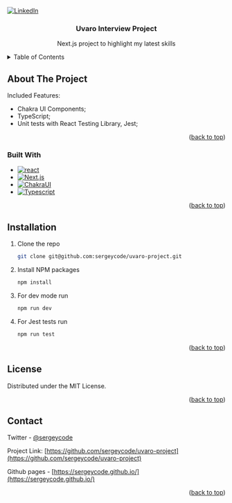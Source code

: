 <a name="readme-top"></a>

[![LinkedIn][linkedin-shield]][linkedin-url]

<div align="center">

  <h3 align="center">Uvaro Interview Project</h3>

  <p align="center">
    Next.js project to highlight my latest skills
  </p>

</div>

<!-- TABLE OF CONTENTS -->
<details>
  <summary>Table of Contents</summary>
  <ol>
    <li>
      <a href="#about-the-project">About The Project</a>
      <ul>
        <li><a href="#built-with">Built With</a></li>
      </ul>
    </li>
    <li>
      <a href="#installation">Installation</a>
    </li>
    <li><a href="#license">License</a></li>
    <li><a href="#contact">Contact</a></li>
  </ol>
</details>

<!-- ABOUT THE PROJECT -->

## About The Project

Included Features:

- Chakra UI Components;
- TypeScript;
- Unit tests with React Testing Library, Jest;

<p align="right">(<a href="#readme-top">back to top</a>)</p>

### Built With

- [![react][react]][react-url]
- [![Next.js][next-js]][next-js-url]
- [![ChakraUI][chakraui]][chakraui-url]
- [![Typescript][typescript]][typescript-url]

<p align="right">(<a href="#readme-top">back to top</a>)</p>

<!-- GETTING STARTED -->

## Installation

1. Clone the repo
   ```sh
   git clone git@github.com:sergeycode/uvaro-project.git
   ```
2. Install NPM packages
   ```sh
   npm install
   ```
3. For dev mode run
   ```sh
   npm run dev
   ```
4. For Jest tests run
   ```sh
   npm run test
   ```

<p align="right">(<a href="#readme-top">back to top</a>)</p>

<!-- LICENSE -->

## License

Distributed under the MIT License.

<p align="right">(<a href="#readme-top">back to top</a>)</p>

<!-- CONTACT -->

## Contact

Twitter - [@sergeycode](https://twitter.com/sergeycode)

Project Link: [https://github.com/sergeycode/uvaro-project](https://github.com/sergeycode/uvaro-project)

Github pages - [https://sergeycode.github.io/](https://sergeycode.github.io/)

<p align="right">(<a href="#readme-top">back to top</a>)</p>

<!-- MARKDOWN LINKS & IMAGES -->
<!-- https://www.markdownguide.org/basic-syntax/#reference-style-links -->

[react-url]: https://reactjs.org/
[next-js-url]: https://nextjs.org/
[typescript-url]: https://www.typescriptlang.org/
[chakraui-url]: https://chakra-ui.com/
[linkedin-shield]: https://img.shields.io/badge/-LinkedIn-black.svg?style=for-the-badge&logo=linkedin&colorB=555
[linkedin-url]: https://linkedin.com/in/sergeyovcharenko
[product-screenshot]: public/images/screenshot.jpg
[react]: https://img.shields.io/badge/React-20232A?style=for-the-badge&logo=react&logoColor=61DAFB
[next-js]: https://img.shields.io/badge/Next.js-20232A?style=for-the-badge&logo=Next.js
[chakraui]: https://img.shields.io/badge/Chakra-20232A?style=for-the-badge&logo=chakraui&logoColor=319795
[typescript]: https://img.shields.io/badge/typescript-%23007ACC.svg?style=for-the-badge&logo=typescript&logoColor=white
[vercel]: https://img.shields.io/badge/vercel-20232A?style=for-the-badge&logo=vercel
